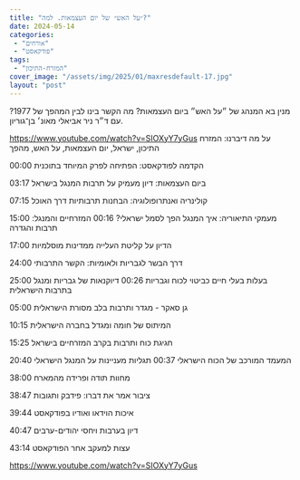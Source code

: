 ```yaml
---
title: "״על האש״ של יום העצמאות. למה?"
date: 2024-05-14
categories: 
 - "אורחים"
 - "פודקאסט"
tags: 
 - "המזרח-התיכון"
cover_image: "/assets/img/2025/01/maxresdefault-17.jpg"
layout: "post"
---
```


מנין בא המנהג של ״על האש״ ביום העצמאות? מה הקשר בינו לבין המהפך של 1977? עם ד״ר ניר אביאלי מאונ׳ בן־גוריון.

<https://www.youtube.com/watch?v=SIOXyY7yGus>
על מה דיברנו:
המזרח התיכון, ישראל, יום העצמאות, על האש, מהפך

00:00 הקדמה לפודקאסט: הפתיחה לפרק המיוחד בתוכנית

03:17 ביום העצמאות: דיון מעמיק על תרבות המנגל בישראל

07:15 קולינריה ואנתרופולוגיה: הבחנות תרבותיות דרך האוכל

15:00 מעמקי התיאוריה: איך המנגל הפך לסמל ישראלי?
00:16 המזרחיים והמנגל: תרבות והגדרה

17:00 הדיון על קליטת העלייה ממדינות מוסלמיות

24:00 דרך הבשר לגבריות ולאומיות: הקשר התרבותי

25:00 בעלות בעלי חיים כביטוי לכוח וגבריות
00:26 דיוקנאות של גבריות ומנגל בתרבות הישראלית

05:00 גן סאקר - מגדר ותרבות בלב מסורת הישראלית

10:15 המיתוס של חומה ומגדל בחברה הישראלית

15:25 חגיגת כוח ותרבות בקרב המזרחיים בישראל

20:40 המעמד המורכב של הכוח הישראלי
00:37 תגליות מעניינות על המנגל הישראלי

38:00 מחוות תודה ופרידה מהמארח

38:47 ציבור אמר את דברו: פידבק ותגובות

39:44 איכות הוידאו ואודיו בפודקאסט

40:47 דיון בערבות ויחסי יהודים-ערבים

43:14 עצות למעקב אחר הפודקאסט

<https://www.youtube.com/watch?v=SIOXyY7yGus>
